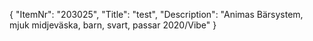 {
  "ItemNr": "203025",
  "Title": "test",
  "Description": "Animas Bärsystem, mjuk midjeväska, barn, svart, passar 2020/Vibe"
}